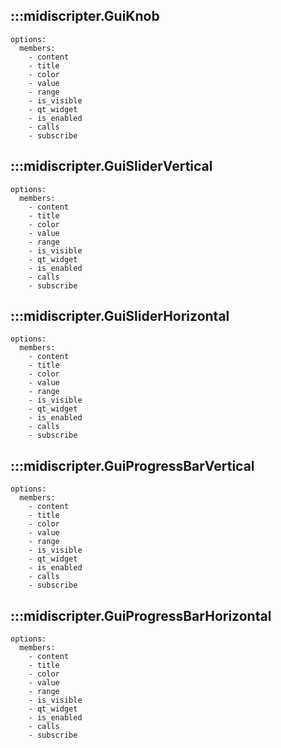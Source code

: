 ## :::midiscripter.GuiKnob
    options:
      members:
        - content
        - title
        - color
        - value
        - range
        - is_visible
        - qt_widget
        - is_enabled
        - calls
        - subscribe

## :::midiscripter.GuiSliderVertical
    options:
      members:
        - content
        - title
        - color
        - value
        - range
        - is_visible
        - qt_widget
        - is_enabled
        - calls
        - subscribe

## :::midiscripter.GuiSliderHorizontal
    options:
      members:
        - content
        - title
        - color
        - value
        - range
        - is_visible
        - qt_widget
        - is_enabled
        - calls
        - subscribe

## :::midiscripter.GuiProgressBarVertical
    options:
      members:
        - content
        - title
        - color
        - value
        - range
        - is_visible
        - qt_widget
        - is_enabled
        - calls
        - subscribe

## :::midiscripter.GuiProgressBarHorizontal
    options:
      members:
        - content
        - title
        - color
        - value
        - range
        - is_visible
        - qt_widget
        - is_enabled
        - calls
        - subscribe
